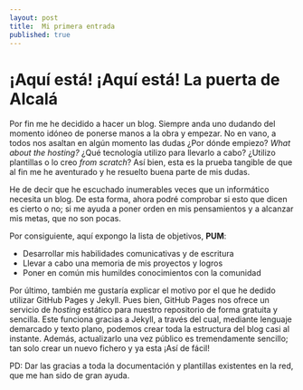 ```yaml
---
layout: post
title:  Mi primera entrada
published: true
---
```


# ¡Aquí está! ¡Aquí está! La puerta de Alcalá

Por fin me he decidido a hacer un blog. Siempre anda uno dudando del momento idóneo de ponerse manos a la obra y empezar. No en vano, a todos nos asaltan en algún momento las dudas ¿Por dónde empiezo? *What about the hosting?* ¿Qué tecnología utilizo para llevarlo a cabo? ¿Utilizo plantillas o lo creo *from scratch*? Así bien, esta es la prueba tangible de que al fin me he aventurado y he resuelto buena parte de mis dudas.

He de decir que he escuchado inumerables veces que un informático necesita un blog. De esta forma, ahora podré comprobar si esto que dicen es cierto o no; si me ayuda a poner orden en mis pensamientos y a alcanzar mis metas, que no son pocas.

Por consiguiente, aquí expongo la lista de objetivos, **PUM**:

* Desarrollar mis habilidades comunicativas y de escritura
* Llevar a cabo una memoria de mis proyectos y logros
* Poner en común mis humildes conocimientos con la comunidad

Por último, también me gustaría explicar el motivo por el que he dedido utilizar GitHub Pages y Jekyll. Pues bien, GitHub Pages nos ofrece un servicio de *hosting* estático para nuestro repositorio de forma gratuita y sencilla. Este funciona gracias a Jekyll, a través del cual, mediante lenguaje demarcado y texto plano, podemos crear toda la estructura del blog casi al instante. Además, actualizarlo una vez público es tremendamente sencillo; tan solo crear un nuevo fichero y ya esta ¡Así de fácil!

PD: Dar las gracias a toda la documentación y plantillas existentes en la red, que me han sido de gran ayuda.